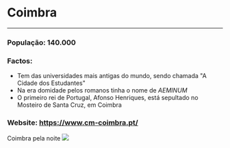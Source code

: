 # Coimbra
---

### População: 140.000

### Factos:
* Tem das universidades mais antigas do mundo, sendo chamada "A Cidade dos Estudantes"
* Na era domidade pelos romanos tinha o nome de *AEMINUM*
* O primeiro rei de Portugal, Afonso Henriques, está sepultado no Mosteiro de Santa Cruz, em Coimbra

### Website: https://www.cm-coimbra.pt/

Coimbra pela noite ![](https://lisbonguide.org/wp-content/uploads/2018/08/Coimbra_tours_from_lisbon_transfer.jpg)



